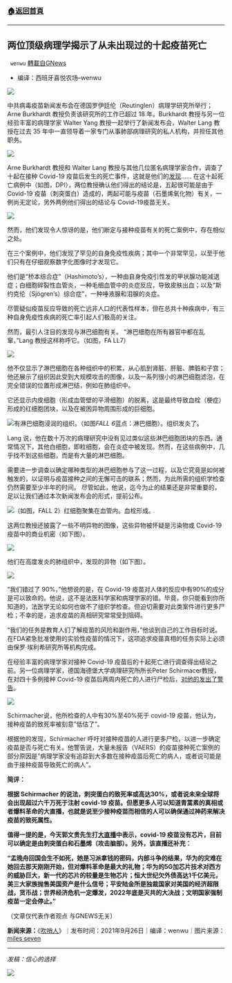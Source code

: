 ###  [:house:返回首頁](https://github.com/ourhimalayas/txt)
---


## 两位顶级病理学揭示了从未出现过的十起疫苗死亡
` wenwu` [轉載自GNews](https://gnews.org/zh-hans/1558014/)

- 编译：西班牙喜悦农场–wenwu


![](https://assets.gnews.org/wp-content/uploads/2021/09/unknown-3-24.png)

中共病毒疫苗新闻发布会在德国罗伊廷伦（Reutinglen）病理学研究所举行；Arne Burkhardt 教授负责该研究所的工作已超过 18 年。Burkhardt 教授与另一位经验丰富的病理学家 Walter Yang 教授一起举行了新闻发布会，Walter Lang 教授在过去 35 年中一直领导着一家专门从事肺部病理研究的私人机构，并担任其他职务。

![](https://assets.gnews.org/wp-content/uploads/2021/09/unknown-4-26.png)

Arne Burkhardt 教授和 Walter Lang 教授与其他几位匿名病理学家合作，调查了十起在接种 Covid-19 疫苗后发生的死亡事件，这就是他们的[发现](https://pathologie-konferenz.de/en/)…… 在这十起死亡病例中（如图，DPI），两位教授确认他们得出的结论是，五起很可能是由于 Covid-19 疫苗（刺突蛋白）造成的，两起可能与疫苗（石墨烯氧化物）有关，一例尚无定论，另外两例他们得出的结论与 Covid-19疫苗无关。

![](https://assets.gnews.org/wp-content/uploads/2021/09/unknown-5-21.png)

然而，他们发现令人惊讶的是，他们断定与接种疫苗有关的死亡案例中，存在相似之处。

在三个案例中，他们发现了罕见的自身免疫性疾病；其中一个非常罕见，以至于他们只有在仔细观察数字化图像时才发现它。

他们是“桥本综合症”（Hashimoto’s），一种由自身免疫引性发的甲状腺功能减退症；白细胞碎裂性血管炎，一种毛细血管中的炎症反应，导致皮肤出血；以及“斯约克伦（Sjögren’s）综合症”，一种唾液腺和泪腺的炎症。

尽管疑似疫苗反应导致的死亡远非人口的代表性样本，但在总共十种疾病中，有三种自身免疫性疾病的死亡率引起人们极高的关注。

然而，最引人注目的发现与淋巴细胞有关。 “淋巴细胞在所有器官中都在乱窜，”Lang 教授这样称呼它。（如图，FA LL7）

![](https://assets.gnews.org/wp-content/uploads/2021/09/unknown-6-17.png)

他不仅显示了淋巴细胞在各种组织中的积累，从心肌到肾脏、肝脏、脾脏和子宫；他还展示了组织因此受到大规模攻击的图像，以及一系列很小的淋巴细胞滤泡，在完全错误的位置形成淋巴结，例如在肺组织中。

它还显示内皮细胞（形成血管壁的平滑细胞）的脱离，这是最终导致血栓（梗症）形成的红细胞团块，以及在被困异物周围形成的巨细胞。

![](https://assets.gnews.org/wp-content/uploads/2021/09/unknown-7-15.png)有淋巴细胞浸润的组织。（如图*FALL 6*蓝点：淋巴细胞）。组织发炎了。

Lang 说，他在数十万次的病理研究中没有见过类似这些淋巴细胞团块的东西。通常情况下，其他白细胞，即粒细胞，会在炎症中被发现。然而，在这些病例中，几乎找不到这些细胞，而是有大量的淋巴细胞。

需要进一步调查以确定哪种类型的淋巴细胞参与了这一过程，以及它究竟是如何被触发的，以证明与疫苗接种之间的无懈可击的联系；然而，为此所需的组织学检查仍然需要至少半年的时间。 尽管如此，他说，迄今为止的结果还是非常重要的，足以让我们通过本次新闻发布会的形式，提前公布。

![](https://assets.gnews.org/wp-content/uploads/2021/09/unknown-8-13.png)（如图，FALL 2）红细胞聚集在血管内。血栓形成。

这两位教授还披露了一些不明异物的图像，这些异物被怀疑是污染物或 Covid-19 疫苗中的商业机密（如下图）。

![](https://assets.gnews.org/wp-content/uploads/2021/09/unknown-9-15.png)

他们在高度发炎的肺组织中，发现的异物（如下图）。

![](https://assets.gnews.org/wp-content/uploads/2021/09/unknown-10-14.png)

“我们错过了 90%，”他想说的是，在 Covid-19 疫苗对人体的反应中有90%的成分是可以致命的。他说，这不是法医科学家和病理学家的错。毕竟，你只能看到你所知道的，法医学无论如何也做不了组织学检查。但迫切需要对此类案件进行更多尸检；不幸的是，追求疫苗的真相研究常常受到阻碍。

“我们的任务是教育人们了解疫苗的风险和副作用，”他谈到自己的工作目标时说。在FDA紧急批准使用的实验性疫苗的情况下，这项追求疫苗真相的任务实际上必须由保罗·埃利希研究所等机构完成。

在经验丰富的病理学家对接种 Covid-19 疫苗后的十起死亡进行调查得出结论之前。另一位病理学家，德国海德堡大学病理研究所所长Peter Schirmacer教授，在对四十多例接种 Covid-19 疫苗后两周内死亡的人进行尸检后，[对他的发出了警告](https://theexpose.uk/2021/09/13/german-chief-pathologist-sounds-alarm-on-fatal-covid-vaccine-injuries-jab-is-cause-of-death-in-30-40-of-autopsies-of-recently-vaccinated/)。

![](https://assets.gnews.org/wp-content/uploads/2021/09/unknown-11-10.png)

Schirmacher说，他所检查的人中有30%至40%死于 covid-19 疫苗，他认为，接种疫苗的致死率被刻意”低估了”。

根据他的发现，Schirmacher 呼吁对接种疫苗的人进行更多尸检，以进一步确定疫苗是否与死亡有关。他警告说，大量未报告（VAERS）的疫苗接种死亡案例的部分原因是”病理学家没有追踪到大多数在接种疫苗后死亡的病人，或者说可能是由于接种疫苗导致死亡的病人”。

**简评：**

**根据 Schirmacher 的说法，刺突蛋白的致死率或高达30%，或者说未来全球将会出现超过六千万死于注射 covid-19 疫苗。但愿更多人可以知道青蒿素的真相或者爆料革命的大直播，也就是说至少接种疫苗而相信的人可以确保通过神药来解决疫苗的致死属性。**

**值得一提的是，今天郭文贵先生打[大直播](https://gtv.org/video/id=6150769942a8af3151a5b28f)中表示，covid-19 疫苗没有芯片，目前可以确定是由刺突蛋白和石墨烯（攻击脑部）。另外，该直播还补充：**

**“孟晚舟回国会生不如死，她是习派拿钱的密码，内部斗争的结果，华为的灾难在她回去那天刚刚开始，但对爆料革命是最大的礼物；华为的5G加芯片技术对西方的威胁巨大，新一代的芯片的较量是生物芯片；恒大世纪欠外债高达1千亿美元，美三大家族抛售美国资产是什么信号；平安陆金所是独裁国家对美国的经济超限战，货币战；世界经济危机一定爆发，2022年底是灭共的大决战；文明国家强制疫苗一定会停止。”**

（文章仅代表作者观点 与GNEWS无关）

**新闻来源：**《[吹哨人](https://theexpose.uk/2021/09/26/two-top-pathologists-reveal-astonishing-results-of-investigation-into-ten-deaths-linked-to-the-covid-19-vaccines-weve-never-seen-anything-like-it/)》｜发布时间：2021年9月26日｜编译：wenwu｜图片来源：[miles seven](https://gettr.com/post/pbza4d8db6)

* * *

*发稿：信心的选择*

![](https://assets.gnews.org/wp-content/uploads/2021/09/GNEWS_CH.-2.jpeg)

